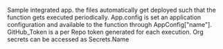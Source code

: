 Sample integrated app. the files automatically get deployed such that the function gets executed periodically.
App.config is set an application configuration and available to the function through AppConfig["name"].
GitHub_Token is a per Repo token generated for each execution.
Org secrets can be accessed as Secrets.Name
